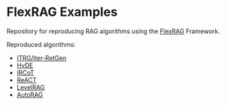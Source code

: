 # FlexRAG Examples

Repository for reproducing RAG algorithms using the [FlexRAG](https://github.com/ZhuochengZhang98/flexrag) Framework.

Reproduced algorithms:
- [ITRG/Iter-RetGen](./itrg/readme.md)
- [HyDE](./hyde/readme.md)
- [IRCoT](./ircot/readme.md)
- [ReACT](./react/readme.md)
- [LevelRAG](./levelrag/README.md)
- [AutoRAG](./autorag/readme.md)

